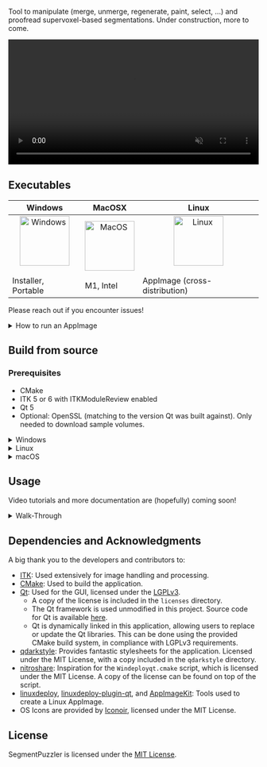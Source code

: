 Tool to manipulate (merge, unmerge, regenerate, paint, select, ...) and proofread supervoxel-based segmentations. Under construction, more to come.

<video src="https://github.com/user-attachments/assets/44012456-4d42-4e00-93a5-8bacb68d5d3b" autoplay muted loop playsinline style="width:100%; max-width:800px; display:block; margin:0 auto;">
  Your browser does not support the video tag.
</video>


## Executables
| Windows | MacOSX | Linux |
|---------|---------|-------|
| <div align="center"><a href="https://github.com/JoeGreiner/SegmentPuzzler/releases"><img src="https://github.com/user-attachments/assets/78670603-900a-48f2-a857-6a0cc01cda93" width="100" alt="Windows"></a></div><br><a href="https://github.com/JoeGreiner/SegmentPuzzler/releases" style="text-decoration:none;color:inherit;">Installer, Portable</a> | <div align="center"><a href="https://github.com/JoeGreiner/SegmentPuzzler/releases"><img src="https://github.com/user-attachments/assets/975288b5-5e57-4e2e-9b41-17d38e590fbd" width="100" alt="MacOS"></a></div><br><a href="https://github.com/JoeGreiner/SegmentPuzzler/releases" style="text-decoration:none;color:inherit;">M1, Intel</a> | <div align="center"><a href="https://github.com/JoeGreiner/SegmentPuzzler/releases"><img src="https://github.com/user-attachments/assets/cb89df5c-52e2-4ca2-a388-f9c6ecdd0ef5" width="100" alt="Linux"></a></div><br><a href="https://github.com/JoeGreiner/SegmentPuzzler/releases" style="text-decoration:none;color:inherit;">AppImage (cross-distribution)</a> |

Please reach out if you encounter issues!

<details>
<summary>How to run an AppImage</summary>

AppImages should be compatible across different Linux distributions, as long as the libstdc++ isn't super old.     
* Download file, e.g. SegmentPuzzler.AppImage
* Terminal - set permissions to execute:
  ``` bash
  chmod u+x SegmentPuzzler.AppImage
  ```
* Terminal - execute AppImage:
  ``` bash
  ./SegmentPuzzler.AppImage
  ```
</details>

## Build from source

### Prerequisites

* CMake
* ITK 5 or 6 with ITKModuleReview enabled
* Qt 5
* Optional: OpenSSL (matching to the version Qt was built against). Only needed to download sample volumes.

<details>
<summary>Windows</summary>

1. **Clone the repository:**
    ```bash
    git clone https://github.com/JoeGreiner/SegmentPuzzler.git
    ```
2. **Open `CMakeLists.txt` with Qt Creator.**
3. **Configure the project.**
4. **Build the project.**
5. **Create a build directory and run CPack:**
    ```bash
    cd build
    cpack <build-dir>
    ```
    - This will generate both ZIP and NSIS installers.
6. **Run the installer to install SegmentPuzzler.**

</details>

<details>
<summary>Linux</summary>

1. **Clone the repository:**
    ```bash
    git clone https://github.com/JoeGreiner/SegmentPuzzler.git
    ```
2. **Create a build directory and navigate into it:**
    ```bash
    mkdir build && cd build
    ```
3. **Run CMake to configure the project:**
    ```bash
    cmake <source-dir>
    ```
4. **Build and install the project:**
    ```bash
    make install -j <number-of-cores>
    ```
5. **Deploy the application using the deployment script:**
    ```bash
    ./deploy/deploy_linux.sh
    ```
6. **Run the generated AppImage located in the build directory.**

</details>

<details>
<summary>macOS</summary>

1. **Clone the repository:**
    ```bash
    git clone https://github.com/JoeGreiner/SegmentPuzzler.git
    ```
2. **Create a build directory and navigate into it:**
    ```bash
    mkdir build && cd build
    ```
3. **Run CMake to configure the project:**
    ```bash
    cmake <source-dir>
    ```
4. **Build and install the project:**
    ```bash
    make install
    ```
5. **Package the application using CPack:**
    ```bash
    cpack -G DragNDrop <build-dir>
    ```
</details>

## Usage

Video tutorials and more documentation are (hopefully) coming soon!

<details>
<summary>Walk-Through</summary>

* Please click **`Sample Data -> Load Sample Data`** in the menu bar. You can load real data by simply dragging and dropping the volume files into the top-left tree viewer.
* You'll see that the viewer and the tree viewer (top-left corner) are populated with the sample data.
* **TreeViewer**: Here you can interact with the viewer options:
    * Clicking on the small box toggles the visibility of a segment.
    * Double-clicking on the segment name allows you to rename the segment.
    * Double-clicking on the **Color**, **Norm**, or **Alpha** values allows you to change them.
* You can find hotkeys in the **`Help`** menu.
* **Main Interactions**:
  SegmentPuzzler handles three kinds of partitions: **Initial Segments**, a **Working Set**, and **Final Segmentations**:
    * When you start segmenting, the **Working Set** is initialized with the initial segments, and the **Final Segmentations** are empty.
    * Merging or unmerging updates the **Working Set**, allowing you to return to the **Initial Segments**.
    * Once satisfied with the **Working Set**, transfer individual segments to the **Final Segmentations**, which can be saved and loaded.
* **Viewer Navigation**:
    * Scrolling with the mouse wheel moves through slices. You can also use the arrow keys (`↑` / `↓`) or the slider.
    * Pressing and holding the **Middle Mouse Button** while moving pans the view.
    * **`CTRL + Left Click`** centers all orthogonal views on the clicked point.
    * Pressing **`R`** recalculates LUTs (reshuffling the colors).
    * In an active viewer:
        * Press **`+`** to zoom in to the cursor.
        * Press **`-`** to zoom out.
* **Merging and Unmerging Segments**:
    * Paint with the **Left Mouse Button** to merge. Segments are only merged if they are directly touching where the 'merge'-paint is. Note that we usually insert the thresholded boundary estimates as backgrounds into our watersheds.
    * Paint with the **Right Mouse Button** to unmerge.
    * Change brush size with number keys **`0-9`**.
* **Reverting and Cutting Segments**:
    * Press **`X`** and click a segment in the **Working Set** to split it in all its **Initial Segments**
    * Press **`C`** and click a segment in the **Working Set** to isolate/cut out only the **Initial Segment** directly underneath the cursor.
* **Running Watershed (in `Probability` Tab)**:
    * Use the **`Run Watershed`** button to run a watershed algorithm on a probability map.
    * Run watershed only in a Region of Interest (ROI) by pressing the **`Turn ROI-Selection WS On`** button and drawing a rectangle in the viewer.
    * Note: Within the watershed dialog, you can paint boundaries and pre-merge the resulting watershed (recommended).
    * The resulting watershed is saved as a **Refinement** in the main viewer.
* **Refinements (in `Refinements` Tab)**:
    * Refinements are supervoxels that allow injecting segments into your current segmentation. This is helpful in case your **Initial Segments** are overmerged/too large.
    * Refinements can be loaded from a file or generated (e.g., from watershed).
    * Multiple refinements are supported. The currently active refinement is the one last clicked in the TreeViewer.
    * To inject segments:
        * Press **`P`**, then click a segment in the viewer to inject segments from the refinement.
        * This unmerges the clicked segment and injects the refinement's segments, updating the underlying graph.
* **Final Segmentations**:
    * **Transfer Segments**:
        * Press **`S`** and click on a segment in the viewer to transfer it to the **Final Segmentations**.
        * Delete segments from the **Final Segmentations** by pressing **`D`** and clicking the segment.
    * **Transfer by Volume**:
        * Use the buttons in the **`Segmentations`** tab to transfer by volume or transfer all segments.
    * **Painting in Final Segmentations**:
        * Activate Paintmode via the **`Turn on Paintmode`** button in the **`Segmentations`** tab.
        * Select a paint color by holding **`Q`** and clicking on a segment.
        * Paint with the **Left Mouse Button** to assign voxels to the selected segment.
        * Paint with the **Right Mouse Button** to remove voxels.
    * **Morphological Operations**:
        * Press **`F`** and click a segment to apply morphological closing (helpful for filling gaps).
          * For simple topologies, this may allow you to draw every N-th slice and then run morphological closing to fill the gaps.
        * Press **`G`** and click a segment to apply morphological opening (helpful for smoothing).
          * For simple topologies, this may allow you to erase every N-th slice and then run morphological opening to open the intermediately slices similarly.
</details>


## Dependencies and Acknowledgments

A big thank you to the developers and contributors to:

* [ITK](https://github.com/InsightSoftwareConsortium/ITK): Used extensively for image handling and processing.
* [CMake](https://cmake.org/): Used to build the application.
* [Qt](https://www.qt.io/): Used for the GUI, licensed under the [LGPLv3](https://www.gnu.org/licenses/lgpl-3.0.en.html).
    - A copy of the license is included in the `licenses` directory.
    - The Qt framework is used unmodified in this project. Source code for Qt is available [here](https://download.qt.io/official_releases/).
    - Qt is dynamically linked in this application, allowing users to replace or update the Qt libraries. This can be done using the provided CMake build system, in compliance with LGPLv3 requirements.
* [qdarkstyle](https://github.com/ColinDuquesnoy/QDarkStyleSheet): Provides fantastic stylesheets for the application. Licensed under the MIT License, with a copy included in the `qdarkstyle` directory.
* [nitroshare](https://github.com/nitroshare/nitroshare-desktop): Inspiration for the `Windeployqt.cmake` script, which is licensed under the MIT License. A copy of the license can be found on top of the script.
* [linuxdeploy](https://github.com/linuxdeploy/linuxdeploy), [linuxdeploy-plugin-qt](https://github.com/linuxdeploy/linuxdeploy-plugin-qt), and [AppImageKit](https://github.com/AppImage/AppImageKit): Tools used to create a Linux AppImage.
* OS Icons are provided by [Iconoir](https://iconoir.com/), licensed under the MIT License.

## License

SegmentPuzzler is licensed under the [MIT License](LICENSE).
